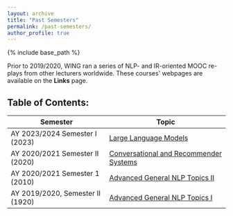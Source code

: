 ```yaml
---
layout: archive
title: "Past Semesters"
permalink: /past-semesters/
author_profile: true
---
```


{% include base_path %}

<!-- Content Table for 2010****
******** -->

Prior to 2019/2020, WING ran a series of NLP- and IR-oriented MOOC re-plays from other lecturers worldwide.  These courses' webpages are available on the **Links** page.

## **Table of Contents:**

| Semester                         | Topic                                             |
| -------------------------------- | ------------------------------------------------- |
| AY 2023/2024 Semester I (2023)   | [Large Language Models](past-semester-2310) |
| AY 2020/2021 Semester II (2020)   | [Conversational and Recommender Systems](past-semester-2020) |
| AY 2020/2021 Semester 1 (2010)   | [Advanced General NLP Topics II](past-semester-2010) |
| AY 2019/2020, Semester II (1920) | [Advanced General NLP Topics I](past-semester-1920)  |
